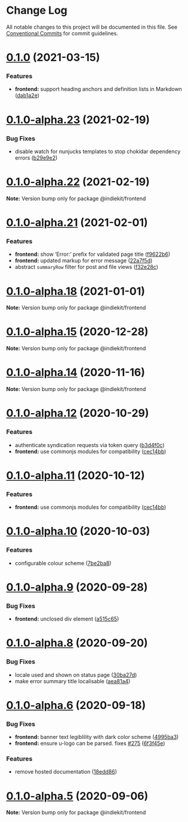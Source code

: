 # Change Log

All notable changes to this project will be documented in this file.
See [Conventional Commits](https://conventionalcommits.org) for commit guidelines.

# [0.1.0](https://github.com/getindiekit/indiekit/compare/v0.1.0-alpha.23...v0.1.0) (2021-03-15)


### Features

* **frontend:** support heading anchors and definition lists in Markdown ([dab1a2e](https://github.com/getindiekit/indiekit/commit/dab1a2edee4fbf7e9dc6b8c7543965a9a63a43d2))





# [0.1.0-alpha.23](https://github.com/getindiekit/indiekit/compare/v0.1.0-alpha.22...v0.1.0-alpha.23) (2021-02-19)


### Bug Fixes

* disable watch for nunjucks templates to stop chokidar dependency errors ([b29e9e2](https://github.com/getindiekit/indiekit/commit/b29e9e2e6ed949ab4659bf631ff6b5577232504a))





# [0.1.0-alpha.22](https://github.com/getindiekit/indiekit/compare/v0.1.0-alpha.21...v0.1.0-alpha.22) (2021-02-19)

**Note:** Version bump only for package @indiekit/frontend





# [0.1.0-alpha.21](https://github.com/getindiekit/indiekit/compare/v0.1.0-alpha.20...v0.1.0-alpha.21) (2021-02-01)


### Features

* **frontend:** show ’Error:’ prefix for validated page title ([f9622b6](https://github.com/getindiekit/indiekit/commit/f9622b69ad5f57bef2742d0c51d5b23667b3b815))
* **frontend:** updated markup for error message ([22a7f5d](https://github.com/getindiekit/indiekit/commit/22a7f5d76d26ac3cdc2f97b82bd824d575011625))
* abstract `summaryRow` filter for post and file views ([f32e28c](https://github.com/getindiekit/indiekit/commit/f32e28ce2640c6c3319276bbfbb077220a0e4b9e))





# [0.1.0-alpha.18](https://github.com/getindiekit/indiekit/compare/v0.1.0-alpha.17...v0.1.0-alpha.18) (2021-01-01)

**Note:** Version bump only for package @indiekit/frontend





# [0.1.0-alpha.15](https://github.com/getindiekit/indiekit/compare/v0.1.0-alpha.14...v0.1.0-alpha.15) (2020-12-28)

**Note:** Version bump only for package @indiekit/frontend





# [0.1.0-alpha.14](https://github.com/getindiekit/indiekit/compare/v0.1.0-alpha.13...v0.1.0-alpha.14) (2020-11-16)

**Note:** Version bump only for package @indiekit/frontend





# [0.1.0-alpha.12](https://github.com/getindiekit/indiekit/compare/v0.1.0-alpha.10...v0.1.0-alpha.12) (2020-10-29)


### Features

* authenticate syndication requests via token query ([b3d4f0c](https://github.com/getindiekit/indiekit/commit/b3d4f0cd0496e5edff9958a3e0166d840830d547))
* **frontend:** use commonjs modules for compatibility ([cec14bb](https://github.com/getindiekit/indiekit/commit/cec14bb31850814073faf9b99e08354527f6ac50))





# [0.1.0-alpha.11](https://github.com/getindiekit/indiekit/compare/v0.1.0-alpha.10...v0.1.0-alpha.11) (2020-10-12)


### Features

* **frontend:** use commonjs modules for compatibility ([cec14bb](https://github.com/getindiekit/indiekit/commit/cec14bb31850814073faf9b99e08354527f6ac50))





# [0.1.0-alpha.10](https://github.com/getindiekit/indiekit/compare/v0.1.0-alpha.9...v0.1.0-alpha.10) (2020-10-03)


### Features

* configurable colour scheme ([7be2ba8](https://github.com/getindiekit/indiekit/commit/7be2ba8d103cc63469c98b242ebda029f78b723a))





# [0.1.0-alpha.9](https://github.com/getindiekit/indiekit/compare/v0.1.0-alpha.8...v0.1.0-alpha.9) (2020-09-28)


### Bug Fixes

* **frontend:** unclosed div element ([a515c65](https://github.com/getindiekit/indiekit/commit/a515c651483e8c8b8129d28a338b24d095876ab9))





# [0.1.0-alpha.8](https://github.com/getindiekit/indiekit/compare/v0.1.0-alpha.7...v0.1.0-alpha.8) (2020-09-20)


### Bug Fixes

* locale used and shown on status page ([30ba27d](https://github.com/getindiekit/indiekit/commit/30ba27d8cb215e703078b1fe90600962d4ffbcd5))
* make error summary title localisable ([aea81a4](https://github.com/getindiekit/indiekit/commit/aea81a47b658cdf42a3ad409ca2e2548925e2ee5))





# [0.1.0-alpha.6](https://github.com/getindiekit/indiekit/compare/v0.1.0-alpha.4...v0.1.0-alpha.6) (2020-09-18)


### Bug Fixes

* **frontend:** banner text legiblility with dark color scheme ([4995ba3](https://github.com/getindiekit/indiekit/commit/4995ba39d4c1dd105f7bfa0782a7a71329812f24))
* **frontend:** ensure u-logo can be parsed. fixes [#275](https://github.com/getindiekit/indiekit/issues/275) ([6f3f45e](https://github.com/getindiekit/indiekit/commit/6f3f45e05ddf191c5d4c57482b085cc6ff5912b9))


### Features

* remove hosted documentation ([18edd86](https://github.com/getindiekit/indiekit/commit/18edd865f12fc146b8767772002d8e0b7cba20ba))





# [0.1.0-alpha.5](https://github.com/getindiekit/indiekit/compare/v0.1.0-alpha.4...v0.1.0-alpha.5) (2020-09-06)

**Note:** Version bump only for package @indiekit/frontend

